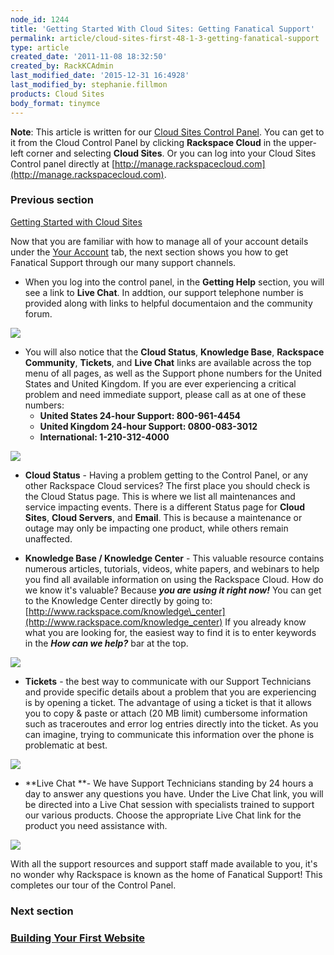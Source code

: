 ```yaml
---
node_id: 1244
title: 'Getting Started With Cloud Sites: Getting Fanatical Support'
permalink: article/cloud-sites-first-48-1-3-getting-fanatical-support
type: article
created_date: '2011-11-08 18:32:50'
created_by: RackKCAdmin
last_modified_date: '2015-12-31 16:4928'
last_modified_by: stephanie.fillmon
products: Cloud Sites
body_format: tinymce
---
```


**Note**: This article is written for our [Cloud Sites Control
Panel](https://manage.rackspacecloud.com/). You can get to it from the
Cloud Control Panel by clicking **Rackspace Cloud** in the upper-left
corner and selecting **Cloud Sites**.  Or you can log into your Cloud
Sites Control panel directly at
[http://manage.rackspacecloud.com](http://manage.rackspacecloud.com).

### Previous section

[Getting Started with Cloud
Sites](https://admin.rackspace.com/knowledge_center/getting-started/cloud-sites)

Now that you are familiar with how to manage all of your account details
under the [Your
Account](http://www.rackspace.com/knowledge_center/node/2005) tab, the
next section shows you how to get Fanatical Support through our many
support channels.

-   When you log into the control panel, in the **Getting Help**
    section, you will see a link to **Live Chat**.  In addtion, our
    support telephone number is provided along with links to helpful
    documentaion and the community forum. 

![](/knowledge_center/sites/default/files/field/image/CP-Home.PNG)

-   You will also notice that the **Cloud Status**, **Knowledge Base**,
    **Rackspace Community**, **Tickets**, and **Live Chat** links are
    available across the top menu of all pages, as well as the Support
    phone numbers for the United States and United Kingdom.  If you are
    ever experiencing a critical problem and need immediate support,
    please call as at one of these numbers:
    -   **United States 24-hour Support:  800-961-4454**
    -   **United Kingdom 24-hour Support:  0800-083-3012**
    -   **International: 1-210-312-4000**

![](/knowledge_center/sites/default/files/field/image/CP-Supportlinks.PNG)

 

-   **Cloud Status** - Having a problem getting to the Control Panel, or
    any other Rackspace Cloud services?  The first place you should
    check is the Cloud Status page.  This is where we list all
    maintenances and service impacting events.  There is a different
    Status page for **Cloud Sites**, **Cloud Servers**, and **Email**.
     This is because a maintenance or outage may only be impacting one
    product, while others remain unaffected. 

 

-   **Knowledge Base / Knowledge Center** - This valuable resource
    contains numerous articles, tutorials, videos, white papers, and
    webinars to help you find all available information on using the
    Rackspace Cloud.  How do we know it's valuable?  Because ***you are
    using it right now!***  You can get to the Knowledge Center directly
    by going to:
     [http://www.rackspace.com/knowledge\_center](http://www.rackspace.com/knowledge_center) 
    If you already know what you are looking for, the easiest way to
    find it is to enter keywords in the ***How can we help?*** bar at
    the top.

![](/knowledge_center/sites/default/files/field/image/CP-KC.png)

-   **Tickets** - the best way to communicate with our Support
    Technicians and provide specific details about a problem that you
    are experiencing is by opening a ticket.  The advantage of using a
    ticket is that it allows you to copy & paste or attach (20 MB limit)
    cumbersome information such as traceroutes and error log entries
    directly into the ticket.  As you can imagine, trying to communicate
    this information over the phone is problematic at best. 

![](/knowledge_center/sites/default/files/field/image/CP-ticket.PNG)

-   **Live Chat **- We have Support Technicians standing by 24 hours a
    day to answer any questions you have.  Under the Live Chat link, you
    will be directed into a Live Chat session with specialists trained
    to support our various products.  Choose the appropriate Live Chat
    link for the product you need assistance with.

![](/knowledge_center/sites/default/files/field/image/CP-chat.PNG)

With all the support resources and support staff made available to you,
it's no wonder why Rackspace is known as the home of Fanatical Support!
 This completes our tour of the Control Panel.

### Next section

### [Building Your First Website](http://www.rackspace.com/knowledge_center/article/building-your-first-website)

